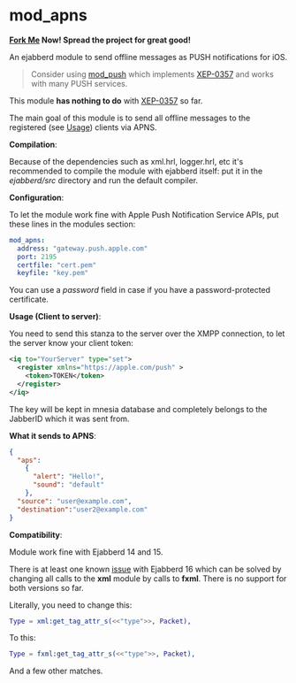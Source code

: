 mod_apns
====

**[Fork Me](https://github.com/mrDoctorWho/ejabberd_mod_apns/fork) Now! Spread the project for great good!**

An ejabberd module to send offline messages as PUSH notifications for iOS.

> Consider using [mod_push](https://github.com/royneary/mod_push) which implements [XEP-0357](http://xmpp.org/extensions/xep-0357.html) and works with many PUSH services.

This module **has nothing to do** with [XEP-0357](http://xmpp.org/extensions/xep-0357.html) so far.

The main goal of this module is to send all offline messages to the registered (see [Usage](#Usage)) clients via APNS.

**Compilation**:

Because of the dependencies such as xml.hrl, logger.hrl, etc it's recommended to compile the module with ejabberd itself: put it in the *ejabberd/src* directory and run the default compiler.

**Configuration**:

To let the module work fine with Apple Push Notification Service APIs, put these lines in the modules section:

```yaml
mod_apns:
  address: "gateway.push.apple.com"
  port: 2195
  certfile: "cert.pem"
  keyfile: "key.pem"
```
You can use a *password* field in case if you have a password-protected certificate.

**<a name="Usage"></a>Usage (Client to server)**:

You need to send this stanza to the server over the XMPP connection, to let the server know your client token:
```xml
<iq to="YourServer" type="set">
  <register xmlns="https://apple.com/push" >
    <token>TOKEN</token>
  </register>
</iq>
```

The key will be kept in mnesia database and completely belongs to the JabberID which it was sent from.

**What it sends to APNS**:
```json
{
  "aps":
    {
      "alert": "Hello!",
      "sound": "default"
    }, 
  "source": "user@example.com",
  "destination":"user2@example.com"
}
```

**Compatibility**:

Module work fine with Ejabberd 14 and 15.

There is at least one known [issue](https://github.com/mrDoctorWho/ejabberd_mod_gcm/issues/6) with Ejabberd 16 which can be solved by changing all calls to the **xml** module by calls to **fxml**. There is no support for both versions so far.

Literally, you need to change this:

```erlang
Type = xml:get_tag_attr_s(<<"type">>, Packet),
```
To this:

```erlang
Type = fxml:get_tag_attr_s(<<"type">>, Packet),
```

And a few other matches.
